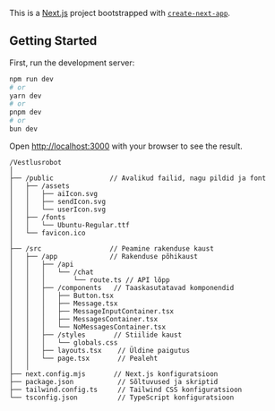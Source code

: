 This is a [Next.js](https://nextjs.org) project bootstrapped with [`create-next-app`](https://nextjs.org/docs/app/api-reference/cli/create-next-app).

## Getting Started

First, run the development server:

```bash
npm run dev
# or
yarn dev
# or
pnpm dev
# or
bun dev
```

Open [http://localhost:3000](http://localhost:3000) with your browser to see the result.

```
/Vestlusrobot
│
├── /public              // Avalikud failid, nagu pildid ja font
│   ├── /assets
│   │   ├── aiIcon.svg
│   │   ├── sendIcon.svg
│   │   └── userIcon.svg
│   ├── /fonts
│   │   └── Ubuntu-Regular.ttf
│   └── favicon.ico
│
├── /src                 // Peamine rakenduse kaust
│   ├── /app             // Rakenduse põhikaust
│   │   ├── /api
│   │   │   └── /chat
│   │   │       └── route.ts // API lõpp
│   │   ├── /components   // Taaskasutatavad komponendid
│   │   │   ├── Button.tsx
│   │   │   ├── Message.tsx
│   │   │   ├── MessageInputContainer.tsx
│   │   │   ├── MessagesContainer.tsx
│   │   │   └── NoMessagesContainer.tsx
│   │   ├── /styles       // Stiilide kaust
│   │   │   └── globals.css
│   │   ├── layouts.tsx    // Üldine paigutus
│   │   └── page.tsx       // Pealeht
│   │
├── next.config.mjs       // Next.js konfiguratsioon
├── package.json           // Sõltuvused ja skriptid
├── tailwind.config.ts     // Tailwind CSS konfiguratsioon
└── tsconfig.json          // TypeScript konfiguratsioon

```
